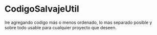 # CodigoSalvajeUtil
Ire agregando codigo más o menos ordenado, lo mas separado posible y sobre todo usable para cualquier proyecto que deseen.
